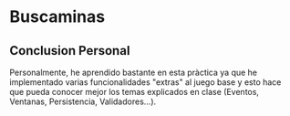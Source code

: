 # Buscaminas

## Conclusion Personal
Personalmente, he aprendido bastante en esta pràctica ya que he implementado varias funcionalidades "extras" al juego base y esto hace que pueda conocer mejor los temas explicados en clase (Eventos, Ventanas, Persistencia, Validadores...).